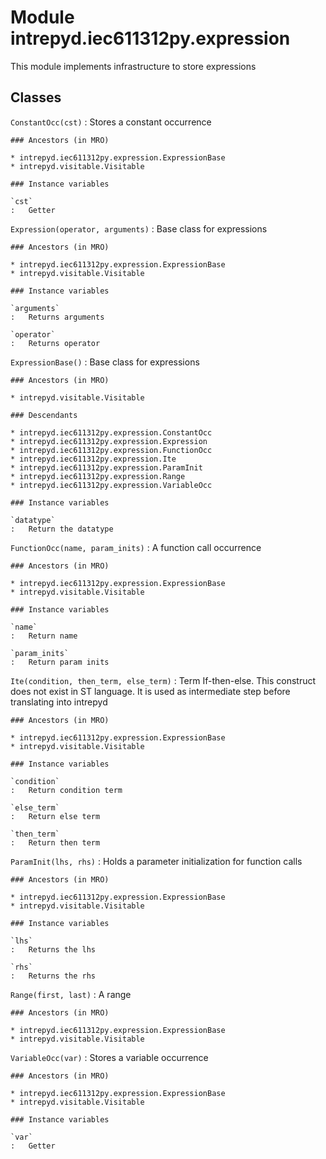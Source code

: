 Module intrepyd.iec611312py.expression
======================================
This module implements infrastructure to store expressions

Classes
-------

`ConstantOcc(cst)`
:   Stores a constant occurrence

    ### Ancestors (in MRO)

    * intrepyd.iec611312py.expression.ExpressionBase
    * intrepyd.visitable.Visitable

    ### Instance variables

    `cst`
    :   Getter

`Expression(operator, arguments)`
:   Base class for expressions

    ### Ancestors (in MRO)

    * intrepyd.iec611312py.expression.ExpressionBase
    * intrepyd.visitable.Visitable

    ### Instance variables

    `arguments`
    :   Returns arguments

    `operator`
    :   Returns operator

`ExpressionBase()`
:   Base class for expressions

    ### Ancestors (in MRO)

    * intrepyd.visitable.Visitable

    ### Descendants

    * intrepyd.iec611312py.expression.ConstantOcc
    * intrepyd.iec611312py.expression.Expression
    * intrepyd.iec611312py.expression.FunctionOcc
    * intrepyd.iec611312py.expression.Ite
    * intrepyd.iec611312py.expression.ParamInit
    * intrepyd.iec611312py.expression.Range
    * intrepyd.iec611312py.expression.VariableOcc

    ### Instance variables

    `datatype`
    :   Return the datatype

`FunctionOcc(name, param_inits)`
:   A function call occurrence

    ### Ancestors (in MRO)

    * intrepyd.iec611312py.expression.ExpressionBase
    * intrepyd.visitable.Visitable

    ### Instance variables

    `name`
    :   Return name

    `param_inits`
    :   Return param inits

`Ite(condition, then_term, else_term)`
:   Term If-then-else. This construct does not exist in ST language. It is used
    as intermediate step before translating into intrepyd

    ### Ancestors (in MRO)

    * intrepyd.iec611312py.expression.ExpressionBase
    * intrepyd.visitable.Visitable

    ### Instance variables

    `condition`
    :   Return condition term

    `else_term`
    :   Return else term

    `then_term`
    :   Return then term

`ParamInit(lhs, rhs)`
:   Holds a parameter initialization for function calls

    ### Ancestors (in MRO)

    * intrepyd.iec611312py.expression.ExpressionBase
    * intrepyd.visitable.Visitable

    ### Instance variables

    `lhs`
    :   Returns the lhs

    `rhs`
    :   Returns the rhs

`Range(first, last)`
:   A range

    ### Ancestors (in MRO)

    * intrepyd.iec611312py.expression.ExpressionBase
    * intrepyd.visitable.Visitable

`VariableOcc(var)`
:   Stores a variable occurrence

    ### Ancestors (in MRO)

    * intrepyd.iec611312py.expression.ExpressionBase
    * intrepyd.visitable.Visitable

    ### Instance variables

    `var`
    :   Getter